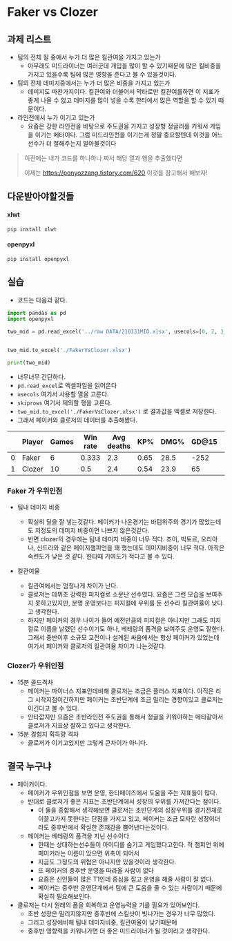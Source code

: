 # Faker vs Clozer

## 과제 리스트

* 팀의 전체 킬 중에서 누가 더 많은 킬관여을 가지고 있는가
  * 아무래도 미드라이너는 여러군데 개입을 많이 할 수 있기때문에 많은 킬비중을 가지고 있을수록 팀에 많은 영향을 준다고 볼 수 있을것이다.
* 팀의 전체 데미지중에서는 누가 더 많은 비중을 가지고 있는가
  * 데미지도 마찬가지이다. 킬관여와 더불어서 막타로만 킬관여를하면 이 지표가 좋게 나올 수 없고 데미지를 많이 넣을 수록 한타에서 많은 역할을 할 수 있기 떄문이다. 
* 라인전에서 누가 이기고 있는가
  * 요즘은 강한 라인전을 바탕으로 주도권을 가지고 성장형 정글러를 키워서 게임을 이기는 메타이다. 그럼 미드라인전을 이기는게 정말 중요할텐데 이것을 어느선수가 더 잘해주는지 알아볼것이다



> 이전에는 내가 코드를 하나하나 짜서 해당 열과 행을 추출했다면
>
> 이제는 https://ponyozzang.tistory.com/620 이것을 참고해서 해보자!





## 다운받아야할것들



#### xlwt

```
pip install xlwt
```



#### openpyxl

```
pip install openpyxl
```





## 실습

* 코드는 다음과 같다.

```python
import pandas as pd
import openpyxl

two_mid = pd.read_excel('../raw DATA/210131MID.xlsx', usecols=[0, 2, 3, 6, 10, 11, 17, 19], skiprows=[1,2,3,5,6,7,8,9,11])


two_mid.to_excel('./FakerVsClozer.xlsx')

print(two_mid)
```



* 너무너무 간단하다.
* `pd.read_excel`로 엑셀파일을 읽어온다
* `usecols` 여기서 사용할 열을 고른다.
* `skiprows` 여기서 제외할 행을 고른다. 
* `two_mid.to_excel('./FakerVsClozer.xlsx')` 로 결과값을 엑셀로 저장한다.
* 그래서 페이커와 클로저의 데이터를 추출해봤다.

|      | Player | Games | Win rate | Avg deaths | KP%  | DMG% | GD@15 | XPD@15 |
| ---- | ------ | ----- | -------- | ---------- | ---- | ---- | ----- | ------ |
| 0    | Faker  | 6     | 0.333    | 2.3        | 0.65 | 28.5 | -252  | -6     |
| 1    | Clozer | 10    | 0.5      | 2.4        | 0.54 | 23.9 | 65    | 82     |

### Faker 가 우위인점

* 팀내 데미지 비중
  * 확실히 딜을 잘 넣는것같다. 페이커가 나온경기는 바텀위주의 경기가 많았는데도 저정도의 데미지 비중이면 나쁘지 않은것같다. 
  * 반면 clozer의 경우에는 팀내 데미지 비중이 너무 적다. 조이, 빅토르, 오리아나, 신드라와 같은 메이지챔피언을 꽤 했는데도 데미지비중이 너무 적다. 아직은 숙련도가 낮은 것 같다. 한타때 기여도가 적다고 볼 수 있다. 

* 킬관여율
  * 킬관여에서는 엄청나게 차이가 난다. 
  * 클로저는 데뷔초 강력한 피지컬로 소문난 선수였다. 요즘은 그런 모습을 보여주지 못하고있지만, 분명 운영보다는 피지컬에 우위를 둔 선수라 킬관여율이 낮다고 생각한다.
  * 하지만 페이커의 경우 나이가 들어 예전만큼의 피지컬은 아니지만 그래도 피지컬로 이름을 날렸던 선수이기도 하나, 베테랑의 품격을 보여주듯 운영도 잘한다. 그래서 중반이후 소규모 교전이나 설계된 싸움에서는 항상 페이커가 있었는데 여기서 페이커와 클로저의 킬관여율 차이가 나는것같다.

### Clozer가 우위인점

* 15분 골드격차
  * 페이커는 마이너스 지표인데비해 클로저는 조금은 플러스 지표이다. 아직은 리그 시작지점이긴하지만 페이커는 초반단계에 조금 밀리는 경향이있고 클로저는 이긴다고 볼 수 있다. 
  * 안타깝지만 요즘은 초반라인전 주도권을 통해서 정글을 키워야하는 메타같아서 클로저가 지표상 잘하고 있다고 생각한다.
* 15분 경험치 획득량 격차
  * 클로저가 이기고있지만 그렇게 큰차이가 아니다. 

## 결국 누구냐

* 페이커이다.
  * 페이커가 우위인점을 보면 운영, 한타페이즈에서 도움을 주는 지표들이 많다.
  * 반대로 클로저가 좋은 지표는 초반단계에서 성장의 우위를 가져간다는 점이다.
    * 이 둘을 종합해서 생각해보면 클로저는 초반단계의 성장우위를 경기전체로 이끌고가지 못한다는 단점을 가지고 있고, 페이커는 조금 모자란 성장이더라도 중후반에서 확실한 존재감을 뿜어낸다는것이다. 
  * 페이커는 베테랑의 품격을 지닌 선수이다
    * 한때는 상대하는선수들이 아이디를 숨기고 게임했다고한다. 적 챔피언 위에 페이커라는 이름이 있으면 위축이 되어서
    * 지금도 그정도의 위협은 아니지만 있을것이라 생각한다.
    * 또 페이커의 중후반 운영을 따라올 사람이 없다
    * 요즘은 신인들이 많은 T1인데 중심을 잡고 운영을 해줄 사람이 잘 없다. 
    * 페이커는 중후반 운영단계에서 팀에 큰 도움을 줄 수 있는 사람이기 때문에 확실히 필요해보인다.
* 클로저는 다시 원래의 폼을 회복하고 운영능력을 기를 필요가 있어보인다. 
  * 초반 성장은 밀리지않지만 중후반에 스킬샷이 빗나가는 경우가 너무 많았다. 
  * 그리고 성장에비해 팀내 데미지비중, 킬관여율이 낮기때문에
  * 중후반 영향력을 키워나가면 더 좋은 미드라이너가 될 것이라고 생각한다.
